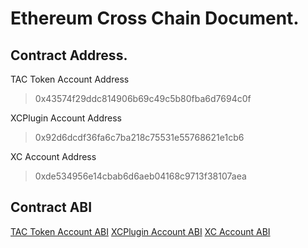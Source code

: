 # Ethereum Cross Chain Document.

## Contract Address.

TAC Token Account Address
> 0x43574f29ddc814906b69c49c5b80fba6d7694c0f

XCPlugin Account Address
> 0x92d6dcdf36fa6c7ba218c75531e55768621e1cb6

XC Account Address
> 0xde534956e14cbab6d6aeb04168c9713f38107aea

## Contract ABI

[TAC Token Account ABI](./ethereum/contracts/abi/TAC.abi)
[XCPlugin Account ABI](./ethereum/contracts/abi/XCPlugin.abi)
[XC Account ABI](./ethereum/contracts/abi/XC.abi)











